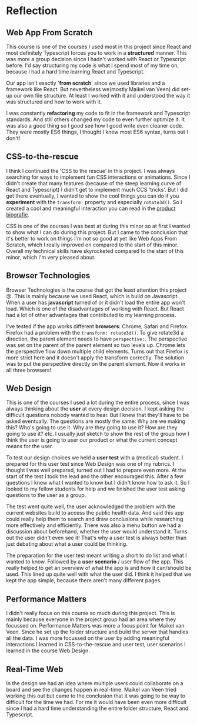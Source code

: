 # Reflection

## Web App From Scratch
This course is one of the courses I used most in this project since React and most definitely Typescript forces you to work in a **structured** manner. This was more a group decision since I hadn't worked with React or Typescript before. I'd say structuring my code is what I spend most of my time on, because I had a hard time learning React and Typescript. 

Our app isn't exactly '**from scratch**' since we used libraries and a framework like React. But nevertheless we(mostly Maikel van Veen) did set-up our own file structure. At least I worked with it and understood the way it was structured and how to work with it. 

I was constantly **refactoring** my code to fit in the framework and Typescript standards. And still others changed my code to even further optimize it. It was also a good thing so I good see how I good write even cleaner code. They were mostly ES6 things, I thought I knew most ES6 syntax, turns out I don't! 

## CSS-to-the-rescue
I think I continued the 'CSS to the rescue' in this project. I was always searching for ways to implement fun CSS interactions or animations. Since I didn't create that many features (because of the steep learning curve of React and Typescript) I didn't get to implement much CCS 'tricks'. But I did get there eventually, I wanted to show the cool things you can do if you **experiment** with the `transform:` property and especially `rotate3d()`. So I created a cool and meaningful interaction you can read in the [product biografie](https://github.com/jesperingels/meesterproef-1819/tree/master/product-biografie). 

CSS is one of the courses I was best at during this minor so at first I wanted to show what I can do during this project. But I came to the conclusion that it's better to work on things I'm not so good at yet like Web Apps From Scratch, which I really improved on compared to the start of this minor. Overall my technical skills have skyrocketed compared to the start of this minor, which I'm very pleased about. 

## Browser Technologies
Browser Technologies is the course that got the least attention this project 😢. This is mainly because we used React, which is build on Javascript. When a user has **javascript** turned of or it didn't load the entire app won't load. Which is one of the disadvantages of working with React. But React had a lot of other advantages that contributed to my learning process. 

I've tested if the app works different **browsers**: Chrome, Safari and Firefox. Firefox had a problem with the `transform: rotate3d()`. To give rotate3d a direction, the parent element needs to have `perspective:`. The perspective was set on the parent of the parent element so two levels up. Chrome lets the perspective flow down multiple child elements. Turns out that Firefox is more strict here and it doesn't apply the transform correctly. The solution was to put the perspective directly on the parent element. Now it works in all three browsers!

## Web Design 
This is one of the courses I used a lot during the entire process, since I was always thinking about the **user** at every design decision.
I kept asking the difficult questions nobody wanted to hear. But I knew that they'll have to be asked eventually. The questions are mostly the same: Why are we making this? Who's going to use it. Why are they going to use it? How are they going to use it? etc. I usually just sketch to show the rest of the group how I think the user is going to user our product or what the current concept means for the user. 

To test our design choices we held a **user test** with a (medical) student. I prepared for this user test since Web Design was one of my rubrics. I thought I was well prepared, turned out I had to prepare even more. At the start of the test I took the lead and the other encouraged this. After a few questions I knew what I wanted to know but I didn't know how to ask it. So I looked to my fellow students for help and we finished the user test asking questions to the user as a group. 

The test went quite well, the user acknowledged the problem with the current websites build to access the public health data. And said this app could really help them to search and draw conclusions while researching more effectively and efficiently. There was also a menu button we had a discussion about beforehand, whether the user would understand it. Turns out the user didn't even see it! That's why a user test is always better than just debating about what a user could be thinking. 

The preparation for the user test meant writing a short to do list and what I wanted to know. Followed by a **user scenario** / user flow of the app. This really helped to get an overview of what the app is and how it can/should be used. This lined up quite well with what the user did. I think it helped that we kept the app simple, because there aren't many different pages. 

## Performance Matters
I didn't really focus on this course so much during this project. This is mainly because everyone in the project group had an area where they focussed on. Performance Matters was more a focus point for Maikel van Veen. Since he set up the folder structure and build the server that handles all the data. I was more focussed on the user by adding meaningful interactions I learned in CSS-to-the-rescue and user test, user scenarios I learned in the course Web Design.

## Real-Time Web
In the design we had an idea where multiple users could collaborate on a board and see the changes happen in real-time. Maikel van Veen tried working this out but came to the conclusion that it was going to be way to difficult for the time we had. For me it would have been even more difficult since I had a hard time understanding the entire folder structure, React and Typescript. 


